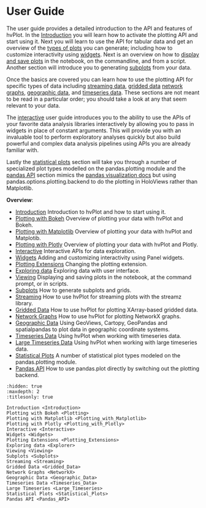 # User Guide

The user guide provides a detailed introduction to the API and
features of hvPlot. In the [Introduction](Introduction.ipynb) you
will learn how to activate the plotting API and start using it. Next
you will learn to use the API for tabular data and get an overview of
the [types of plots](Plotting.ipynb) you can generate; including how to customize
interactivity using [widgets](Widgets.ipynb). Next is an overview on how to
[display and save plots](Viewing.ipynb)  in the notebook, on the
commandline, and from a script. Another section will introduce you to
generating [subplots](Subplots.ipynb) from your data.

Once the basics are covered you can learn how to use the plotting API
for specific types of data including [streaming data](Streaming.ipynb), [gridded data](Gridded_Data.ipynb)
[network graphs](NetworkX.ipynb), [geographic data](Geographic_Data.ipynb),
and [timeseries data](Timeseries_Data.ipynb). These sections are not meant
to be read in a particular order; you should take a look at any that seem
relevant to your data.

The [interactive](Interactive.ipynb) user guide introduces you to the
ability to use the APIs of your favorite data analysis libraries
interactively by allowing you to pass in widgets in place of constant
arguments. This will provide you with an invaluable tool to perform
exploratory analyses quickly but also build powerful and complex data
analysis pipelines using APIs you are already familiar with.

Lastly the [statistical plots](Statistical_Plots.ipynb) section will
take you through a number of specialized plot types modelled on the
pandas.plotting module and the [pandas API](Pandas_API.ipynb) section mimics
the [pandas visualization docs](https://pandas.pydata.org/pandas-docs/stable/user_guide/visualization.ipynb)
but using pandas.options.plotting.backend to do the plotting in HoloViews
rather than Matplotlib.

**Overview**:

- [Introduction](Introduction)
  Introduction to hvPlot and how to start using it.
- [Plotting with Bokeh](Plotting)
  Overview of plotting your data with hvPlot and Bokeh.
- [Plotting with Matplotlib](Plotting_with_Matplotlib)
  Overview of plotting your data with hvPlot and Matplotib.
- [Plotting with Plotly](Plotting_with_Plotly)
  Overview of plotting your data with hvPlot and Plotly.
- [Interactive](Interactive)
  Interactive APIs for data exploration.
- [Widgets](Widgets)
  Adding and customizing interactivity using Panel widgets.
- [Plotting Extensions](Plotting_Extensions)
  Changing the plotting extension.
- [Exploring data](Explorer)
  Exploring data with user interface.
- [Viewing](Viewing)
  Displaying and saving plots in the notebook, at the command prompt, or in scripts.
- [Subplots](Subplots)
  How to generate subplots and grids.
- [Streaming](Streaming)
  How to use hvPlot for streaming plots with the streamz library.
- [Gridded Data](Gridded_Data)
  How to use hvPlot for plotting XArray-based gridded data.
- [Network Graphs](NetworkX)
  How to use hvPlot for plotting NetworkX graphs.
- [Geographic Data](Geographic_Data)
  Using GeoViews, Cartopy, GeoPandas and spatialpandas to plot data in geographic coordinate systems.
- [Timeseries Data](Timeseries_Data)
  Using hvPlot when working with timeseries data.
- [Large Timeseries Data](Large_Timeseries)
  Using hvPlot when working with large timeseries data.
- [Statistical Plots](Statistical_Plots)
  A number of statistical plot types modeled on the pandas.plotting module.
- [Pandas API](Pandas_API)
  How to use pandas.plot directly by switching out the plotting backend.

```{toctree}
:hidden: true
:maxdepth: 2
:titlesonly: true

Introduction <Introduction>
Plotting with Bokeh <Plotting>
Plotting with Matplotlib <Plotting_with_Matplotlib>
Plotting with Plotly <Plotting_with_Plotly>
Interactive <Interactive>
Widgets <Widgets>
Plotting Extensions <Plotting_Extensions>
Exploring data <Explorer>
Viewing <Viewing>
Subplots <Subplots>
Streaming <Streaming>
Gridded Data <Gridded_Data>
Network Graphs <NetworkX>
Geographic Data <Geographic_Data>
Timeseries Data <Timeseries_Data>
Large Timeseries <Large_Timeseries>
Statistical Plots <Statistical_Plots>
Pandas API <Pandas_API>
```
